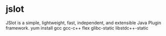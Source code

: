 # jslot
JSlot is a simple, lightweight, fast, independent, and extensible Java Plugin framework.
yum install gcc gcc-c++ flex glibc-static libstdc++-static 
